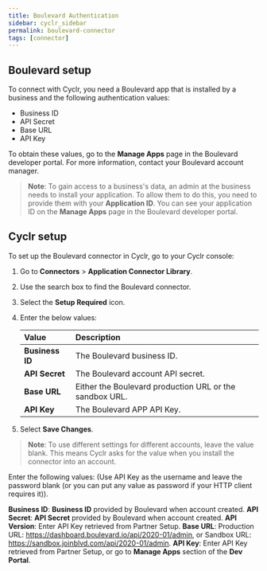 ```yaml
---
title: Boulevard Authentication
sidebar: cyclr_sidebar
permalink: boulevard-connector
tags: [connector]
---
```


## Boulevard setup

To connect with Cyclr, you need a Boulevard app that is installed by a business and the following authentication values:

*  Business ID
*  API Secret
*  Base URL
*  API Key

To obtain these values, go to the **Manage Apps** page in the Boulevard developer portal. For more information, contact your Boulevard account manager.

>  **Note**: To gain access to a business's data, an admin at the business needs to install your application. To allow them to do this, you need to provide them with your **Application ID**. You can see your application ID on the **Manage Apps** page in the Boulevard developer portal.


## Cyclr setup

To set up the Boulevard connector in Cyclr, go to your Cyclr console:

1. Go to **Connectors** > **Application Connector Library**.

2. Use the search box to find the Boulevard connector.

3. Select the **Setup Required** icon.

4. Enter the below values:

   | Value              | Description                                 |
   | :----------------- | :------------------------------------------ |
   | **Business ID** | The Boulevard business ID. |
   | **API Secret** | The Boulevard account API secret. |
   | **Base URL** | Either the Boulevard production URL or the sandbox URL. |
   | **API Key** | The Boulevard APP API Key. |
   
5. Select **Save Changes**.

> **Note**: To use different settings for different accounts, leave the value blank. This means Cyclr asks for the value when you install the connector into an account.


Enter the following values:
(Use API Key as the username and leave the password blank (or you can put any value as password if your HTTP client requires it)).

**Business ID**: **Business ID** provided by Boulevard when account created.
**API Secret**: **API Secret** provided by Boulevard when account created.
**API Version**: Enter API Key retrieved from Partner Setup.
**Base URL**: Production URL: https://dashboard.boulevard.io/api/2020-01/admin, or Sandbox URL: https://sandbox.joinblvd.com/api/2020-01/admin.
**API Key**: Enter API Key retrieved from Partner Setup, or go to **Manage Apps** section of the **Dev Portal**.



